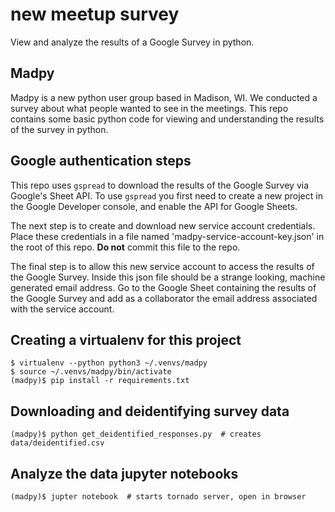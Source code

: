 # new meetup survey

View and analyze the results of a Google Survey in python.

## Madpy

Madpy is a new python user group based in Madison, WI. We conducted a survey about what people wanted to see in the meetings. This repo contains some basic python code for viewing and understanding the results of the survey in python.

## Google authentication steps

This repo uses `gspread` to download the results of the Google Survey via Google's Sheet API. To use `gspread` you first need to create a new project in the Google Developer console, and enable the API for Google Sheets.

The next step is to create and download new service account credentials. Place these credentials in a file named 'madpy-service-account-key.json' in the root of this repo. **Do not** commit this file to the repo.

The final step is to allow this new service account to access the results of the Google Survey. Inside this json file should be a strange looking, machine generated email address. Go to the Google Sheet containing the results of the Google Survey and add as a collaborator the email address associated with the service account.

## Creating a virtualenv for this project

    $ virtualenv --python python3 ~/.venvs/madpy
    $ source ~/.venvs/madpy/bin/activate
    (madpy)$ pip install -r requirements.txt

## Downloading and deidentifying survey data

    (madpy)$ python get_deidentified_responses.py  # creates data/deidentified.csv

## Analyze the data jupyter notebooks

    (madpy)$ jupter notebook  # starts tornado server, open in browser
